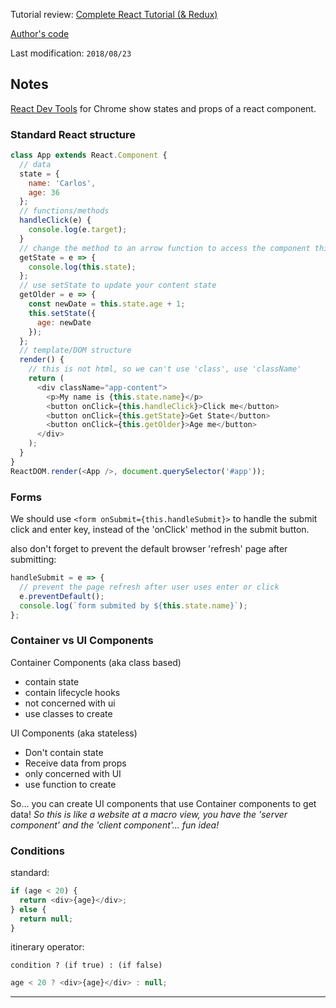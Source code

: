 Tutorial review: [Complete React Tutorial (& Redux)](https://www.youtube.com/watch?v=OxIDLw0M-m0&list=PL4cUxeGkcC9ij8CfkAY2RAGb-tmkNwQHG&index=1)

[Author's code](https://github.com/iamshaunjp/react-redux-complete-playlist/)

Last modification: `2018/08/23`

## Notes

[React Dev Tools](https://chrome.google.com/webstore/detail/react-developer-tools/fmkadmapgofadopljbjfkapdkoienihi?hl=en) for Chrome show states and props of a react component.

### Standard React structure

```js
class App extends React.Component {
  // data
  state = {
    name: 'Carlos',
    age: 36
  };
  // functions/methods
  handleClick(e) {
    console.log(e.target);
  }
  // change the method to an arrow function to access the component this.state
  getState = e => {
    console.log(this.state);
  };
  // use setState to update your content state
  getOlder = e => {
    const newDate = this.state.age + 1;
    this.setState({
      age: newDate
    });
  };
  // template/DOM structure
  render() {
    // this is not html, so we can't use 'class', use 'className'
    return (
      <div className="app-content">
        <p>My name is {this.state.name}</p>
        <button onClick={this.handleClick}>Click me</button>
        <button onClick={this.getState}>Get State</button>
        <button onClick={this.getOlder}>Age me</button>
      </div>
    );
  }
}
ReactDOM.render(<App />, document.querySelector('#app'));
```

### Forms

We should use `<form onSubmit={this.handleSubmit}>` to handle the submit click and enter key, instead of the 'onClick' method in the submit button.

also don't forget to prevent the default browser 'refresh' page after submitting:

```js
handleSubmit = e => {
  // prevent the page refresh after user uses enter or click
  e.preventDefault();
  console.log(`form submited by ${this.state.name}`);
};
```

### Container vs UI Components

Container Components (aka class based)

- contain state
- contain lifecycle hooks
- not concerned with ui
- use classes to create

UI Components (aka stateless)

- Don't contain state
- Receive data from props
- only concerned with UI
- use function to create

So... you can create UI components that use Container components to get data!
_So this is like a website at a macro view, you have the 'server component' and the 'client component'... fun idea!_

### Conditions

standard:

```js
if (age < 20) {
  return <div>{age}</div>;
} else {
  return null;
}
```

itinerary operator:

`condition ? (if true) : (if false)`

```js
age < 20 ? <div>{age}</div> : null;
```

---
